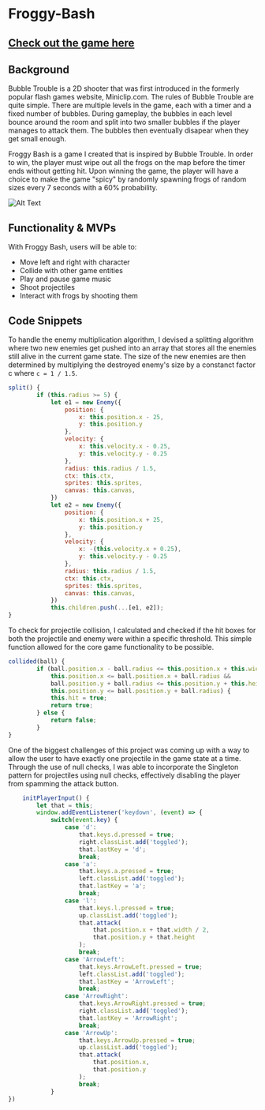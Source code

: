 # Froggy-Bash
## [Check out the game here](https://shenshuu.github.io/Froggy-Bash/)

## **Background**
Bubble Trouble is a 2D shooter that was first introduced in the formerly popular flash games website, Miniclip.com. 
The rules of Bubble Trouble are quite simple. There are multiple levels in the game, each with a timer and a fixed number
of bubbles. During gameplay, the bubbles in each level bounce around the room and split into two smaller bubbles if 
the player manages to attack them. The bubbles then eventually disapear when they get small enough.

Froggy Bash is a game I created that is inspired by Bubble Trouble. In order to win, the player must wipe out all the frogs on the map before the timer ends without getting hit. Upon winning the game, the player will have a choice to make the game "spicy" by randomly spawning frogs of random sizes every 7 seconds with a 60% probability. 

![Alt Text](https://github.com/shenshuu/Froggy-Bash/blob/main/src/gifs/2022-09-06%2016.03.29.gif)

## **Functionality & MVPs**
With Froggy Bash, users will be able to:

* Move left and right with character
* Collide with other game entities
* Play and pause game music
* Shoot projectiles
* Interact with frogs by shooting them

## **Code Snippets**
To handle the enemy multiplication algorithm, I devised a splitting algorithm where two new enemies get pushed into an array that stores all the enemies still alive in the current game state. The size of the new enemies are then determined by multiplying the destroyed enemy's size by a constanct factor c where ```c = 1 / 1.5```.
```js
split() {
        if (this.radius >= 5) {
            let e1 = new Enemy({
                position: {
                    x: this.position.x - 25,
                    y: this.position.y
                },
                velocity: {
                    x: this.velocity.x - 0.25,
                    y: this.velocity.y - 0.25
                },
                radius: this.radius / 1.5,
                ctx: this.ctx,
                sprites: this.sprites,
                canvas: this.canvas,
            })
            let e2 = new Enemy({
                position: {
                    x: this.position.x + 25,
                    y: this.position.y
                },
                velocity: {
                    x: -(this.velocity.x + 0.25),
                    y: this.velocity.y - 0.25
                },
                radius: this.radius / 1.5,
                ctx: this.ctx,
                sprites: this.sprites,
                canvas: this.canvas,
            })
            this.children.push(...[e1, e2]);
}

```

To check for projectile collision, I calculated and checked if the hit boxes for both the projectile and enemy were within a specific threshold. This simple function allowed for the core game functionality to be possible.
```js 
collided(ball) {
        if (ball.position.x - ball.radius <= this.position.x + this.width &&
            this.position.x <= ball.position.x + ball.radius &&
            ball.position.y + ball.radius <= this.position.y + this.height &&
            this.position.y <= ball.position.y + ball.radius) {
            this.hit = true;
            return true;
        } else {
            return false;
        }
}
```

One of the biggest challenges of this project was coming up with a way to allow the user to have exactly one projectile in the game state at a time. Through the use of null checks, I was able to incorporate the Singleton pattern for projectiles using null checks, effectively disabling the player from spamming the attack button. 
```js 
    initPlayerInput() {
        let that = this;
        window.addEventListener('keydown', (event) => {
            switch(event.key) {
                case 'd': 
                    that.keys.d.pressed = true;
                    right.classList.add('toggled');
                    that.lastKey = 'd';
                    break;
                case 'a':
                    that.keys.a.pressed = true;
                    left.classList.add('toggled');
                    that.lastKey = 'a';
                    break;
                case 'l':
                    that.keys.l.pressed = true;
                    up.classList.add('toggled');
                    that.attack(
                        that.position.x + that.width / 2,
                        that.position.y + that.height
                    );
                    break;
                case 'ArrowLeft':
                    that.keys.ArrowLeft.pressed = true;
                    left.classList.add('toggled');
                    that.lastKey = 'ArrowLeft';
                    break;
                case 'ArrowRight':
                    that.keys.ArrowRight.pressed = true;
                    right.classList.add('toggled');
                    that.lastKey = 'ArrowRight';
                    break;
                case 'ArrowUp':
                    that.keys.ArrowUp.pressed = true;
                    up.classList.add('toggled');
                    that.attack(
                        that.position.x,
                        that.position.y
                    );
                    break;
            }
})
```
